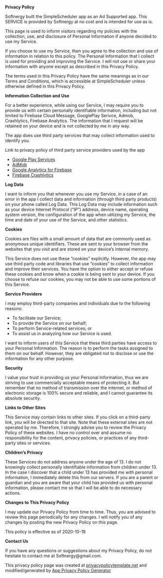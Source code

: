  <p><strong>Privacy Policy</strong></p>

<p>Softnergy built the SimpleScheduler app as an Ad Supported app. This SERVICE is provided by Softnergy at no cost and is intended for use as is.</p>

<p>This page is used to inform visitors regarding my policies with the collection, use, and disclosure of Personal Information if anyone decided to use my Service.</p>

<p>If you choose to use my Service, then you agree to the collection and use of information in relation to this policy. The Personal Information that I collect is used for providing and improving the Service. I will not use or share your information with anyone except as described in this Privacy Policy.</p>

<p>The terms used in this Privacy Policy have the same meanings as in our Terms and Conditions, which is accessible at SimpleScheduler unless otherwise defined in this Privacy Policy.</p>

<p><strong>Information Collection and Use</strong></p>

<p>For a better experience, while using our Service, I may require you to provide us with certain personally identifiable information, including but not limited to Firebase Cloud Message, GooglePlay Serivce, Admob, Crashlytics, Firebase Analytics. The information that I request will be retained on your device and is not collected by me in any way.</p>

<p>The app does use third party services that may collect information used to identify you.</p>

<p>Link to privacy policy of third party service providers used by the app</p>

<ul>
  <li><a href="https://www.google.com/policies/privacy/">Google Play Services</a></li>
  <li><a href="https://support.google.com/admob/answer/6128543?hl=en">AdMob</a></li>
  <li><a href="https://firebase.google.com/policies/analytics">Google Analytics for Firebase</a></li>
  <li><a href="https://firebase.google.com/support/privacy/">Firebase Crashlytics</a></li>
</ul>

<p><strong>Log Data</strong></p>

<p>I want to inform you that whenever you use my Service, in a case of an error in the app I collect data and information (through third party products) on your phone called Log Data. This Log Data may include information such as your device Internet Protocol (“IP”) address, device name, operating system version, the configuration of the app when utilizing my Service, the time and date of your use of the Service, and other statistics.</p>

<p><strong>Cookies</strong></p>

<p>Cookies are files with a small amount of data that are commonly used as anonymous unique identifiers. These are sent to your browser from the websites that you visit and are stored on your device’s internal memory.</p>

<p>This Service does not use these “cookies” explicitly. However, the app may use third party code and libraries that use “cookies” to collect information and improve their services. You have the option to either accept or refuse these cookies and know when a cookie is being sent to your device. If you choose to refuse our cookies, you may not be able to use some portions of this Service.</p>

<p><strong>Service Providers</strong></p>

<p>I may employ third-party companies and individuals due to the following reasons:</p>

<ul>
  <li>To facilitate our Service;</li>
  <li>To provide the Service on our behalf;</li>
  <li>To perform Service-related services; or</li>
  <li>To assist us in analyzing how our Service is used.</li>
</ul>

<p>I want to inform users of this Service that these third parties have access to your Personal Information. The reason is to perform the tasks assigned to them on our behalf. However, they are obligated not to disclose or use the information for any other purpose.</p>

<p><strong>Security</strong></p>

<p>I value your trust in providing us your Personal Information, thus we are striving to use commercially acceptable means of protecting it. But remember that no method of transmission over the internet, or method of electronic storage is 100% secure and reliable, and I cannot guarantee its absolute security.</p>

<p><strong>Links to Other Sites</strong></p>

<p>This Service may contain links to other sites. If you click on a third-party link, you will be directed to that site. Note that these external sites are not operated by me. Therefore, I strongly advise you to review the Privacy Policy of these websites. I have no control over and assume no responsibility for the content, privacy policies, or practices of any third-party sites or services.</p>

<p><strong>Children’s Privacy</strong></p>

<p>These Services do not address anyone under the age of 13. I do not knowingly collect personally identifiable information from children under 13. In the case I discover that a child under 13 has provided me with personal information, I immediately delete this from our servers. If you are a parent or guardian and you are aware that your child has provided us with personal information, please contact me so that I will be able to do necessary actions.</p>

<p><strong>Changes to This Privacy Policy</strong></p>

<p>I may update our Privacy Policy from time to time. Thus, you are advised to review this page periodically for any changes. I will notify you of any changes by posting the new Privacy Policy on this page.</p>

<p>This policy is effective as of 2020-10-18</p>

<p><strong>Contact Us</strong></p>

<p>If you have any questions or suggestions about my Privacy Policy, do not hesitate to contact me at Softnergy@gmail.com.</p>

<p>This privacy policy page was created at <a href="https://privacypolicytemplate.net">privacypolicytemplate.net</a> and modified/generated by <a href="https://app-privacy-policy-generator.firebaseapp.com/">App Privacy Policy Generator</a></p>
